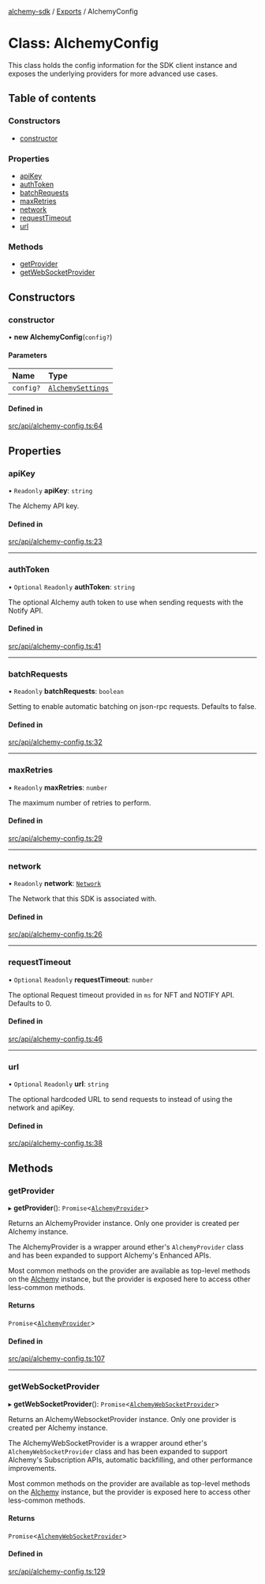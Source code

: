 [alchemy-sdk](../README.md) / [Exports](../modules.md) / AlchemyConfig

# Class: AlchemyConfig

This class holds the config information for the SDK client instance and
exposes the underlying providers for more advanced use cases.

## Table of contents

### Constructors

- [constructor](AlchemyConfig.md#constructor)

### Properties

- [apiKey](AlchemyConfig.md#apikey)
- [authToken](AlchemyConfig.md#authtoken)
- [batchRequests](AlchemyConfig.md#batchrequests)
- [maxRetries](AlchemyConfig.md#maxretries)
- [network](AlchemyConfig.md#network)
- [requestTimeout](AlchemyConfig.md#requesttimeout)
- [url](AlchemyConfig.md#url)

### Methods

- [getProvider](AlchemyConfig.md#getprovider)
- [getWebSocketProvider](AlchemyConfig.md#getwebsocketprovider)

## Constructors

### constructor

• **new AlchemyConfig**(`config?`)

#### Parameters

| Name | Type |
| :------ | :------ |
| `config?` | [`AlchemySettings`](../interfaces/AlchemySettings.md) |

#### Defined in

[src/api/alchemy-config.ts:64](https://github.com/alchemyplatform/alchemy-sdk-js/blob/e05babb/src/api/alchemy-config.ts#L64)

## Properties

### apiKey

• `Readonly` **apiKey**: `string`

The Alchemy API key.

#### Defined in

[src/api/alchemy-config.ts:23](https://github.com/alchemyplatform/alchemy-sdk-js/blob/e05babb/src/api/alchemy-config.ts#L23)

___

### authToken

• `Optional` `Readonly` **authToken**: `string`

The optional Alchemy auth token to use when sending requests with the Notify API.

#### Defined in

[src/api/alchemy-config.ts:41](https://github.com/alchemyplatform/alchemy-sdk-js/blob/e05babb/src/api/alchemy-config.ts#L41)

___

### batchRequests

• `Readonly` **batchRequests**: `boolean`

Setting to enable automatic batching on json-rpc requests. Defaults to false.

#### Defined in

[src/api/alchemy-config.ts:32](https://github.com/alchemyplatform/alchemy-sdk-js/blob/e05babb/src/api/alchemy-config.ts#L32)

___

### maxRetries

• `Readonly` **maxRetries**: `number`

The maximum number of retries to perform.

#### Defined in

[src/api/alchemy-config.ts:29](https://github.com/alchemyplatform/alchemy-sdk-js/blob/e05babb/src/api/alchemy-config.ts#L29)

___

### network

• `Readonly` **network**: [`Network`](../enums/Network.md)

The Network that this SDK is associated with.

#### Defined in

[src/api/alchemy-config.ts:26](https://github.com/alchemyplatform/alchemy-sdk-js/blob/e05babb/src/api/alchemy-config.ts#L26)

___

### requestTimeout

• `Optional` `Readonly` **requestTimeout**: `number`

The optional Request timeout provided in `ms` for NFT and NOTIFY API. Defaults to 0.

#### Defined in

[src/api/alchemy-config.ts:46](https://github.com/alchemyplatform/alchemy-sdk-js/blob/e05babb/src/api/alchemy-config.ts#L46)

___

### url

• `Optional` `Readonly` **url**: `string`

The optional hardcoded URL to send requests to instead of using the network
and apiKey.

#### Defined in

[src/api/alchemy-config.ts:38](https://github.com/alchemyplatform/alchemy-sdk-js/blob/e05babb/src/api/alchemy-config.ts#L38)

## Methods

### getProvider

▸ **getProvider**(): `Promise`<[`AlchemyProvider`](AlchemyProvider.md)\>

Returns an AlchemyProvider instance. Only one provider is created per
Alchemy instance.

The AlchemyProvider is a wrapper around ether's `AlchemyProvider` class and
has been expanded to support Alchemy's Enhanced APIs.

Most common methods on the provider are available as top-level methods on
the [Alchemy](Alchemy.md) instance, but the provider is exposed here to access
other less-common methods.

#### Returns

`Promise`<[`AlchemyProvider`](AlchemyProvider.md)\>

#### Defined in

[src/api/alchemy-config.ts:107](https://github.com/alchemyplatform/alchemy-sdk-js/blob/e05babb/src/api/alchemy-config.ts#L107)

___

### getWebSocketProvider

▸ **getWebSocketProvider**(): `Promise`<[`AlchemyWebSocketProvider`](AlchemyWebSocketProvider.md)\>

Returns an AlchemyWebsocketProvider instance. Only one provider is created
per Alchemy instance.

The AlchemyWebSocketProvider is a wrapper around ether's
`AlchemyWebSocketProvider` class and has been expanded to support Alchemy's
Subscription APIs, automatic backfilling, and other performance improvements.

Most common methods on the provider are available as top-level methods on
the [Alchemy](Alchemy.md) instance, but the provider is exposed here to access
other less-common methods.

#### Returns

`Promise`<[`AlchemyWebSocketProvider`](AlchemyWebSocketProvider.md)\>

#### Defined in

[src/api/alchemy-config.ts:129](https://github.com/alchemyplatform/alchemy-sdk-js/blob/e05babb/src/api/alchemy-config.ts#L129)
